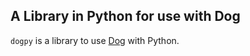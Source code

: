 
## A Library in Python for use with Dog

`dogpy` is a library to use [Dog](http://dog-lang.org) with Python.

